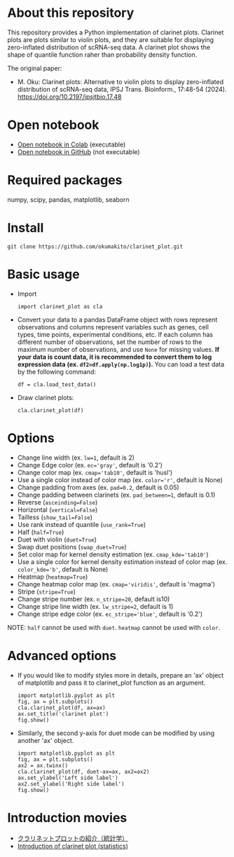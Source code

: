 # About this repository
This repository provides a Python implementation of clarinet plots. Clarinet plots are plots similar to violin plots, and they are suitable for displaying zero-inflated distribution of scRNA-seq data. A clarinet plot shows the shape of quantile function raher than probability density function.

The original paper:
* M. Oku: Clarinet plots: Alternative to violin plots to display zero-inflated distribution of scRNA-seq data, IPSJ Trans. Bioinform., 17:48-54 (2024). https://doi.org/10.2197/ipsjtbio.17.48


# Open notebook
- [Open notebook in Colab](https://colab.research.google.com/github/okumakito/clarinet_plot/blob/main/clarinet_plot.ipynb) (executable)
- [Open notebook in GitHub](https://github.com/okumakito/clarinet_plot/blob/main/clarinet_plot.ipynb) (not executable)

# Required packages
numpy, scipy, pandas, matplotlib, seaborn

# Install
```
git clone https://github.com/okumakito/clarinet_plot.git
```

# Basic usage

* Import
  ```
  import clarinet_plot as cla
  ```
* Convert your data to a pandas DataFrame object with rows represent observations and columns represent variables such as genes, cell types, time points, experimental conditions, etc. If each column has different number of observations, set the number of rows to the maximum number of observations, and use `None` for missing values. **If your data is count data, it is recommended to convert them to log expression data (ex. `df2=df.apply(np.log1p)`).** You can load a test data by the following command:
  ```
  df = cla.load_test_data()
  ```
* Draw clarinet plots:
  ```
  cla.clarinet_plot(df)
  ```

# Options

* Change line width (ex. `lw=1`, default is 2)
* Change Edge color (ex. `ec='gray'`, default is '0.2')
* Change color map (ex. `cmap='tab10'`, default is 'husl')
* Use a single color instead of color map (ex. `color='r'`, default is None)
* Change padding from axes (ex. `pad=0.2`, default is 0.05)
* Change padding between clarinets (ex. `pad_between=1`, default is 0.1)
* Reverse (`asceinding=False`)
* Horizontal (`vertical=False`)
* Tailless (`show_tail=False`)
* Use rank instead of quantile (`use_rank=True`)
* Half (`half=True`)
* Duet with violin (`duet=True`)
* Swap duet positions (`swap_duet=True`)
* Set color map for kernel density estimation (ex. `cmap_kde='tab10'`)
* Use a single color for kernel density estimation instead of color map (ex. `color_kde='b'`, default is None)
* Heatmap (`heatmap=True`)
* Change heatmap color map (ex. `cmap='viridis'`, default is 'magma')
* Stripe (`stripe=True`)
* Change stripe number (ex. `n_stripe=20`, default is10)
* Change stripe line width (ex. `lw_stripe=2`, default is 1)
* Change stripe edge color (ex. `ec_stripe='blue'`, default is '0.2')

NOTE: `half` cannot be used with `duet`. `heatmap` cannot be used with `color`.

# Advanced options

* If you would like to modify styles more in details, prepare an 'ax' object of matplotlib and pass it to clarinet_plot function as an argument.
  ```
  import matplotlib.pyplot as plt
  fig, ax = plt.subplots()
  cla.clarinet_plot(df, ax=ax)
  ax.set_title('clarinet plot')
  fig.show()
  ```
* Similarly, the second y-axis for duet mode can be modified by using another 'ax' object.
  ```
  import matplotlib.pyplot as plt
  fig, ax = plt.subplots()
  ax2 = ax.twinx()
  cla.clarinet_plot(df, duet-ax=ax, ax2=ax2)
  ax.set_ylabel('Left side label')
  ax2.set_ylabel('Right side label')
  fig.show()
  ```

# Introduction movies

* [クラリネットプロットの紹介（統計学）](https://youtu.be/Ms8Djb-FiIU)
* [Introduction of clarinet plot (statistics)](https://youtu.be/3WoYspcwWxs)
